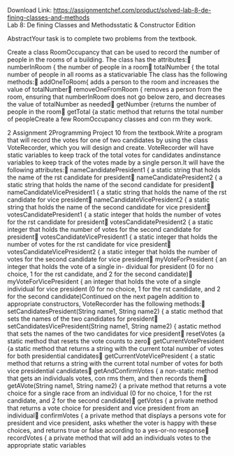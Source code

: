 Download Link: https://assignmentchef.com/product/solved-lab-8-de-fining-classes-and-methods
<br>
Lab 8: De fining Classes and Methodsstatic &amp; Constructor Edition

AbstractYour task is to complete two problems from the textbook.

Create a class RoomOccupancy that can be used to record the number of people in the rooms of a building. The class has the attributes:&#xf; numberInRoom { the number of people in a room&#xf; totalNumber { the total number of people in all rooms as a staticvariable The class has the following methods:&#xf; addOneToRoom{ adds a person to the room and increases the value of totalNumber&#xf; removeOneFromRoom { removes a person from the room, ensuring that numberInRoom does not go below zero, and decreases the value of totalNumber as needed&#xf; getNumber {returns the number of people in the room&#xf; getTotal {a static method that returns the total number of peopleCreate a few RoomOccupancy classes and con rm they work.

2 Assignment 2Programming Project 10 from the textbook.Write a program that will record the votes for one of two candidates by using the class VoteRecorder, which you will design and create. VoteRecorder will have static variables to keep track of the total votes for candidates andinstance variables to keep track of the votes made by a single person.It will have the following attributes:&#xf; nameCandidatePresident1 { a static string that holds the name of the rst candidate for president&#xf; nameCandidatePresident2 { a static string that holds the name of the second candidate for president&#xf; nameCandidateVicePresident1 { a static string that holds the name of the rst candidate for vice president&#xf; nameCandidateVicePresident2 { a static string that holds the name of the second candidate for vice president&#xf; votesCandidatePresident1 { a static integer that holds the number of votes for the rst candidate for president&#xf; votesCandidatePresident2 { a static integer that holds the number of votes for the second candidate for president&#xf; votesCandidateVicePresident1 { a static integer that holds the number of votes for the rst candidate for vice president&#xf; votesCandidateVicePresident2 { a static integer that holds the number of votes for the second candidate for vice president&#xf; myVoteForPresident { an integer that holds the vote of a single in- dividual for president (0 for no choice, 1 for the rst candidate, and 2 for the second candidate)&#xf; myVoteForVicePresident { an integer that holds the vote of a single individual for vice president (0 for no choice, 1 for the rst candidate, and 2 for the second candidate)Continued on the next pageIn addition to appropriate constructors, VoteRecorder has the following methods:&#xf; setCandidatesPresident(String name1, String name2) { a static method that sets the names of the two candidates for president&#xf; setCandidatesVicePresident(String name1, String name2) { astatic method that sets the names of the two candidates for vice president&#xf; resetVotes {a static method that resets the vote counts to zero&#xf; getCurrentVotePresident {a static method that returns a string with the current total number of votes for both presidential candidates&#xf; getCurrentVoteVicePresident { a static method that returns a string with the current total number of votes for both vice presidential candidates&#xf; getAndConfirmVotes { a non-static method that gets an individuals votes, con rms them, and then records them&#xf; getAVote(String name1, String name2) { a private method that returns a vote choice for a single race from an individual (0 for no choice, 1 for the rst candidate, and 2 for the second candidate)&#xf; getVotes { a private method that returns a vote choice for president and vice president from an individual&#xf; confirmVotes { a private method that displays a persons vote for president and vice president, asks whether the voter is happy with these choices, and returns true or false according to a yes-or-no response&#xf; recordVotes { a private method that will add an individuals votes to the appropriate static variables